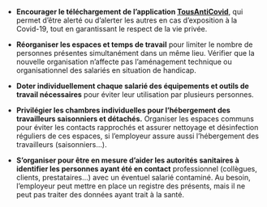 * **Encourager le téléchargement de l’application <a href="https://www.gouvernement.fr/info-coronavirus/tousanticovid" rel="noopener noreferrer" target="_blank">TousAntiCovid</a>**, qui permet d’être alerté ou d’alerter les autres en cas d’exposition à la Covid-19, tout en garantissant le respect de la vie privée. 

* **Réorganiser les espaces et temps de travail** pour limiter le nombre de personnes présentes simultanément dans un même lieu. Vérifier que la nouvelle organisation n’affecte pas l’aménagement technique ou organisationnel des salariés en situation de handicap.

* **Doter individuellement chaque salarié des équipements et outils de travail nécessaires** pour éviter leur utilisation par plusieurs personnes.

* **Privilégier les chambres individuelles pour l’hébergement des travailleurs saisonniers et détachés.** Organiser les espaces communs pour éviter les contacts rapprochés et assurer nettoyage et désinfection réguliers de ces espaces, si l’employeur assure aussi l’hébergement des travailleurs (saisonniers…).

* **S’organiser pour être en mesure d’aider les autorités sanitaires à identifier les personnes ayant été en contact** professionnel (collègues, clients, prestataires…) avec un éventuel salarié contaminé. Au besoin, l’employeur peut mettre en place un registre des présents, mais il ne peut pas traiter des données ayant trait à la santé.
